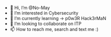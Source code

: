 - 👋 Hi, I’m @No-May
- 👀 I’m interested in Cybersecurity
- 🌱 I’m currently learning -> p0w3R Hack3rMaN 
- 💞️ I’m looking to collaborate on ITP
- 📫 How to reach me, search and text me :)


